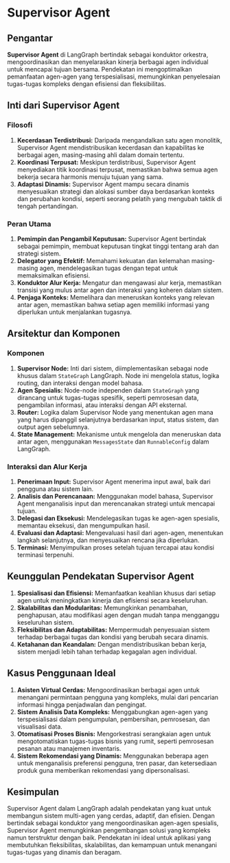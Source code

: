 # Supervisor Agent

## Pengantar

**Supervisor Agent** di LangGraph bertindak sebagai konduktor orkestra, mengoordinasikan dan menyelaraskan kinerja berbagai agen individual untuk mencapai tujuan bersama. Pendekatan ini mengoptimalkan pemanfaatan agen-agen yang terspesialisasi, memungkinkan penyelesaian tugas-tugas kompleks dengan efisiensi dan fleksibilitas.

## Inti dari Supervisor Agent

### Filosofi

1. **Kecerdasan Terdistribusi:** Daripada mengandalkan satu agen monolitik, Supervisor Agent mendistribusikan kecerdasan dan kapabilitas ke berbagai agen, masing-masing ahli dalam domain tertentu.
2. **Koordinasi Terpusat:** Meskipun terdistribusi, Supervisor Agent menyediakan titik koordinasi terpusat, memastikan bahwa semua agen bekerja secara harmonis menuju tujuan yang sama.
3. **Adaptasi Dinamis:** Supervisor Agent mampu secara dinamis menyesuaikan strategi dan alokasi sumber daya berdasarkan konteks dan perubahan kondisi, seperti seorang pelatih yang mengubah taktik di tengah pertandingan.

### Peran Utama

1. **Pemimpin dan Pengambil Keputusan:** Supervisor Agent bertindak sebagai pemimpin, membuat keputusan tingkat tinggi tentang arah dan strategi sistem.
2. **Delegator yang Efektif:** Memahami kekuatan dan kelemahan masing-masing agen, mendelegasikan tugas dengan tepat untuk memaksimalkan efisiensi.
3. **Konduktor Alur Kerja:** Mengatur dan mengawasi alur kerja, memastikan transisi yang mulus antar agen dan interaksi yang koheren dalam sistem.
4. **Penjaga Konteks:** Memelihara dan meneruskan konteks yang relevan antar agen, memastikan bahwa setiap agen memiliki informasi yang diperlukan untuk menjalankan tugasnya.

## Arsitektur dan Komponen

### Komponen

1. **Supervisor Node:**  Inti dari sistem, diimplementasikan sebagai node khusus dalam `StateGraph` LangGraph. Node ini mengelola status, logika routing, dan interaksi dengan model bahasa.
2. **Agen Spesialis:** Node-node independen dalam `StateGraph` yang dirancang untuk tugas-tugas spesifik, seperti pemrosesan data, pengambilan informasi, atau interaksi dengan API eksternal.
3. **Router:** Logika dalam Supervisor Node yang menentukan agen mana yang harus dipanggil selanjutnya berdasarkan input, status sistem, dan output agen sebelumnya.
4. **State Management:** Mekanisme untuk mengelola dan meneruskan data antar agen, menggunakan `MessagesState` dan `RunnableConfig` dalam LangGraph.

### Interaksi dan Alur Kerja

1. **Penerimaan Input:** Supervisor Agent menerima input awal, baik dari pengguna atau sistem lain.
2. **Analisis dan Perencanaan:** Menggunakan model bahasa, Supervisor Agent menganalisis input dan merencanakan strategi untuk mencapai tujuan.
3. **Delegasi dan Eksekusi:** Mendelegasikan tugas ke agen-agen spesialis, memantau eksekusi, dan mengumpulkan hasil.
4. **Evaluasi dan Adaptasi:** Mengevaluasi hasil dari agen-agen, menentukan langkah selanjutnya, dan menyesuaikan rencana jika diperlukan.
5. **Terminasi:** Menyimpulkan proses setelah tujuan tercapai atau kondisi terminasi terpenuhi.

## Keunggulan Pendekatan Supervisor Agent

1. **Spesialisasi dan Efisiensi:** Memanfaatkan keahlian khusus dari setiap agen untuk meningkatkan kinerja dan efisiensi secara keseluruhan.
2. **Skalabilitas dan Modularitas:** Memungkinkan penambahan, penghapusan, atau modifikasi agen dengan mudah tanpa mengganggu keseluruhan sistem.
3. **Fleksibilitas dan Adaptabilitas:** Mempermudah penyesuaian sistem terhadap berbagai tugas dan kondisi yang berubah secara dinamis.
4. **Ketahanan dan Keandalan:**  Dengan mendistribusikan beban kerja, sistem menjadi lebih tahan terhadap kegagalan agen individual.

## Kasus Penggunaan Ideal

1. **Asisten Virtual Cerdas:** Mengoordinasikan berbagai agen untuk menangani permintaan pengguna yang kompleks, mulai dari pencarian informasi hingga penjadwalan dan pengingat.
2. **Sistem Analisis Data Kompleks:** Menggabungkan agen-agen yang terspesialisasi dalam pengumpulan, pembersihan, pemrosesan, dan visualisasi data.
3. **Otomatisasi Proses Bisnis:** Mengorkestrasi serangkaian agen untuk mengotomatiskan tugas-tugas bisnis yang rumit, seperti pemrosesan pesanan atau manajemen inventaris.
4. **Sistem Rekomendasi yang Dinamis:**  Menggunakan beberapa agen untuk menganalisis preferensi pengguna, tren pasar, dan ketersediaan produk guna memberikan rekomendasi yang dipersonalisasi.

## Kesimpulan

Supervisor Agent dalam LangGraph adalah pendekatan yang kuat untuk membangun sistem multi-agen yang cerdas, adaptif, dan efisien. Dengan bertindak sebagai konduktor yang mengoordinasikan agen-agen spesialis, Supervisor Agent memungkinkan pengembangan solusi yang kompleks namun terstruktur dengan baik. Pendekatan ini ideal untuk aplikasi yang membutuhkan fleksibilitas, skalabilitas, dan kemampuan untuk menangani tugas-tugas yang dinamis dan beragam.
